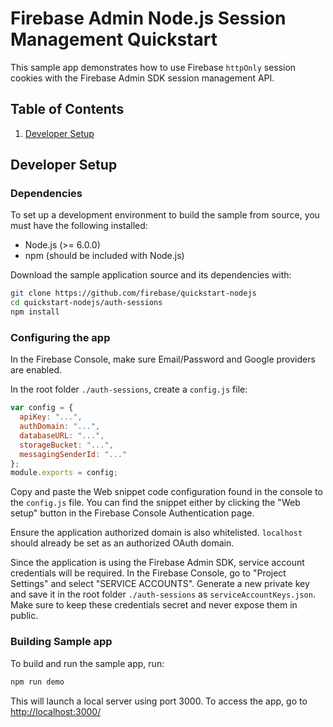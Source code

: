 # Firebase Admin Node.js Session Management Quickstart

This sample app demonstrates how to use Firebase `httpOnly` session cookies
with the Firebase Admin SDK session management API.

## Table of Contents

1. [Developer Setup](#developer-setup)

## Developer Setup

### Dependencies

To set up a development environment to build the sample from source, you must
have the following installed:
- Node.js (>= 6.0.0)
- npm (should be included with Node.js)

Download the sample application source and its dependencies with:

```bash
git clone https://github.com/firebase/quickstart-nodejs
cd quickstart-nodejs/auth-sessions
npm install
```

### Configuring the app

In the Firebase Console, make sure Email/Password and Google providers are enabled.

In the root folder `./auth-sessions`, create a `config.js` file:

```javascript
var config = {
  apiKey: "...",
  authDomain: "...",
  databaseURL: "...",
  storageBucket: "...",
  messagingSenderId: "..."
};
module.exports = config;
```
Copy and paste the Web snippet code configuration found in the console to the `config.js` file.
You can find the snippet either by clicking the "Web setup" button in the Firebase Console
Authentication page.

Ensure the application authorized domain is also whitelisted. `localhost` should already be set
as an authorized OAuth domain.

Since the application is using the Firebase Admin SDK, service account credentials will be
required. In the Firebase Console, go to "Project Settings" and select "SERVICE ACCOUNTS".
Generate a new private key and save it in the root folder `./auth-sessions` as
`serviceAccountKeys.json`.
Make sure to keep these credentials secret and never expose them in public.

### Building Sample app

To build and run the sample app, run:
```bash
npm run demo
```

This will launch a local server using port 3000.
To access the app, go to [http://localhost:3000/](http://localhost:3000)


